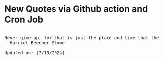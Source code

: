 # New Quotes via Github action and Cron Job

<pre>
<!-- #quote -->
Never give up, for that is just the place and time that the tide will turn.
- Harriet Beecher Stowe

Updated on: [7/13/2024]
<!-- #quoteEnd -->
</pre>
